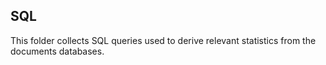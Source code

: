 ## SQL

This folder collects SQL queries used to derive relevant statistics from the documents databases.
